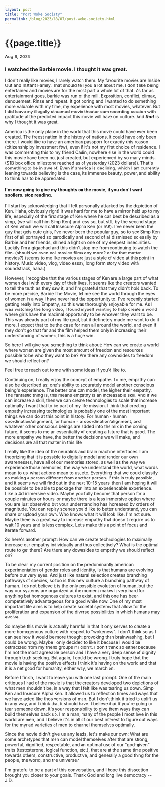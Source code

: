 ```yaml
---
layout: post
title: "Post Woke Society"
permalink: /blog/2023/08/07/post-woke-society.html
---
```

# {{page.title}}
Aug 8, 2023

### I watched the Barbie movie. I thought it was great.

I don't really like movies, I rarely watch them. My favourite movies are Inside Out and Instant Family. That should tell you a lot about me. I don't like being entertained and movies are for the most part a whole lot of that. As far as entertainment goes, barbie was run of the mill. Exposition, conflict, climax, denouement. Rinse and repeat. It got boring and I wanted to do something more valuable with my time, my experience with most movies, whatever. But I did leave my illegally streamed movie theater cam recording session with gratitude at the predicted impact this movie will have on culture. And <em><strong>that</strong></em> is why I thought it was great.

America is the only place in the world that this movie could have ever been created. The freest nation in the history of nations. It could have only been there. I would like to have an american passport for exactly this reason (citizenship by investment ftw), even if it's not my first choice of residence. I was commenting this to my friend Cadin, nowhere else in the world could this movie have been not just created, but experienced by so many minds. ($1B box office milestone reached as of yesterday (2023 dollars)). That's something to be in awe of. Even if america is declining, which I am currently leaning towards believing is the case, its immense beauty, power, and ability to think has to be appreciated.

#### <strong>I'm now going to give my thoughts on the movie, if you don't want spoilers, stop reading.</strong>

I'll start by acknowledging that I felt personally attacked by the depiction of Ken. Haha, obviously right! It was hard for me to have a mirror held up to my life, especially of the first stage of Ken where he can best be described as a simp, (we will call him Simp Ken) and less so, but still, by the second stage of Ken which we will call Insecure Alpha Ken (or IAK). I've never been the guy that gets cute girls, I've never been the popular guy, so to see Simp Ken first of all portrayed so parodically and second of all dismissed so easily by Barbie and her friends, shined a light on one of my deepest insecurities. Luckily I'm a gigachad and this didn't stop me from continuing to watch the film. (should we even call movies films any more? or for that matter movies?) (seems to me like movies are just a style of video at this point in history. Music video, vlog, video essay, long form story video with soundstrack, haha.)

However, I recognize that the various stages of Ken are a large part of what women deal with every day of their lives. It seems like the creators wanted to tell the truth as they saw it, and I'm grateful that they didn't hold back. To be more precise, Barbie The Movie, let me see the world through the eyes of women in a way I have never had the opportunity to. I've recently started getting really into Empathy, so this was thoroughly enjoyable for me. As I was watching the long video, I found myself wanting to help create a world where girls have the maximal opportunity to be whoever they want to be. This was already part of my life goal, but it definetely made me want to do it more. I expect that to be the case for men all around the world, and even if they don't go that far and the film helped them only in increasing their understanding of women, this is a huge win.

So here I will give you something to think about: How can we create a world where women are given the most amount of freedom and resources possible to be who they want to be? Are there any downsides to freedom we should reflect on?

Feel free to reach out to me with some ideas if you'd like to.

Continuing on, I really enjoy the concept of empathy. To me, empathy can also be described as: one's ability to accurately model another conscious being's experience. The better one can model, the higher their empathy. The fantastic thing is, this means empathy is an increasable skill. And if we can increase a skill, then we can create technologies to scale that increase optimally. I want that to be part of my life mission. I think that creating empathy increasing technologies is probably one of the most important things we can do at this point in history. For human - human coordination/alignment, for human - ai coordination/alignment, and whatever other conscious beings are added into the mix in the coming future, it seems to me an essentiality of creating a future that is good. The more empathy we have, the better the decisions we will make, and decisions are all that matter in this life.

I really like the idea of the neuralink and brain machine interfaces. I am theorizing that it is possible to digitally model and render our own awarenesses, have all of our memories stored, as well as the way we experience those memories, the way we understand the world, what words mean to us, what actions mean to us, etc. Everything that we could classify as making a person different from another person. If this is truly possible, and it seems we will find out in the next 10-15 years, then I am hoping it will be possible to be able to package that into an experiencable experience. Like a 4d immersive video. Maybe you fully become that person for a couple minutes or hours, or maybe there is a less immersive option where you are just observing but your understanding has increased by orders of magnitude. You can replay scenes you'd like to better understand, you can share or upload your own. Who knows what it will look like. I'm not sure. Maybe there is a great way to increase empathy that doesn't require us to wait 10 years and is less complex. Let's make this a point of focus and iterate forward.

So here's another prompt: How can we create technologies to maximally increase our empathy individually and thus collectively? What is the optimal route to get there? Are there any downsides to empathy we should reflect on?

To be clear, my current position on the predominantly american experimentation of gender roles and identity, is that humans are evolving before our very eyes. And just like natural selection creates branching pathways of species, so too is this new culture a branching pathway of human. I do not believe it is the only possible evolution of human, but the way our systems are organized at the moment makes it very hard for anything but homogenous cultures to exist, and this one has been competetively advantageous for a good while now. One of my most important life aims is to help create societal systems that allow for the proliferation and expansion of the diverse possibilities in which humans may evolve. 

So maybe this movie is actually harmful in that it only serves to create a more homogenous culture with respect to "wokeness". I don't think so as I can see how it would be more thought provoking than brainwashing, but I could be wrong. Maybe I only decided to like it because I would be ostracized from my friend groups if i didn't. I don't think so either because I'm not the most agreeable person and I have a very deep sense of dignity through truth seeking. But again, I could be wrong. I truly hope that the movie is having the positive effects I think it's having on the world and that it is a net good for humanity, either way, we march on.

Before I finish, I want to leave you with one last prompt. One of the main critiques I had of the movie is that the creators developed two depictions of what men shouldn't be, in a way that I felt like was tearing us down. Simp Ken and Insecure Alpha Ken. It allowed us to reflect on times and ways that we have acted like thos versions of man. But I don't think it tried to uplift us in any way, and I think that it should have. I believe that if you're going to tear someone down, it's your responsibility to give them ways they can build themselves back up. I'm a man, many of the people I most love in this world are men, and I believe it's in all of our best interest to figure out ways for the myriad varieties of men to channel themselves optimally. 

Since the movie didn't give us any leads, let's make our own: What are some archetypes that men can model themselves after that are strong, powerful, dignified, respectable, and an optimal use of our "god-given" traits (testosterone, logical function, etc.), that are at the same time positive towards others, constructive, productive, and generally a good thing for the people, the world, and the universe?

I'm grateful to be a part of this conversation, and I hope this dissection brought you closer to your goals. Thank God and long live democracy -- J.D.




